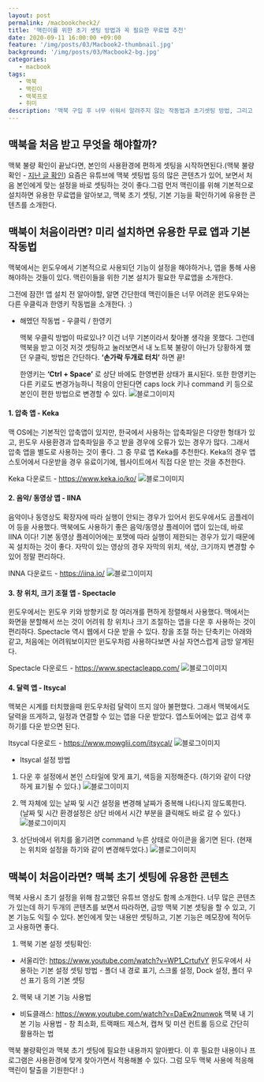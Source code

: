 ```yaml
---
layout: post
permalink: /macbookcheck2/
title: '맥린이를 위한 초기 셋팅 방법과 꼭 필요한 무료앱 추천'
date: 2020-09-11 16:00:00 +09:00
feature: '/img/posts/03/Macbook2-thumbnail.jpg'
background: '/img/posts/03/Macbook2-bg.jpg'
categories:
   - macbook
tags:
   - 맥북
   - 맥린이
   - 맥북프로
   - 취미
description: '맥북 구입 후 너무 쉬워서 알려주지 않는 작동법과 초기셋팅 방법, 그리고  꼭 설치해야할 무료앱 추천'
---
```

## 맥북을 처음 받고 무엇을 해야할까?

맥북 불량 확인이 끝났다면, 본인의 사용환경에 편하게 셋팅을 시작하면된다.(맥북 불량 확인 - [지난 글 확인](https://slifelab.com/macbookcheck/)) 요즘은 유튜브에 맥북 셋팅법 등의 많은 콘텐츠가 있어, 보면서 처음 본인에게 맞는 설정을 바로 셋팅하는 것이 좋다.그럼 먼저 맥린이를 위해 기본적으로 설치하면 유용한 무료앱을 알아보고, 맥북 초기 셋팅, 기본 기능을 확인하기에 유용한 콘텐츠를 소개한다.


## 맥북이 처음이라면? 미리 설치하면 유용한 무료 앱과 기본 작동법

맥북에서는 윈도우에서 기본적으로 사용되던 기능이 설정을 해야하거나, 앱을 통해 사용해야하는 것들이 있다. 맥린이들을 위한 기본 설치가 필요한 무료앱을 소개한다.

그전에 잠깐! 앱 설치 전 알아야할, 알면 간단한데 맥린이들은 너무 어려운 윈도우와는 다른 우클릭과 한영키 작동법을 소개한다. :)

* 해멨던 작동법 - 우클릭 / 한영키

  맥북 우클릭 방법이 따로있나? 이건 너무 기본이라서 찾아볼 생각을 못했다. 그런데 맥북을 받고 이것 저것 셋팅하고 눌러보면서 내 노트북 불량이 아닌가 당황하게 했던 우클릭, 방법은 간단하다. **‘손가락 두개로 터치’** 하면 끝!

  한영키는 **‘Ctrl + Space’** 로 상단 바에도 한영변환 상태가 표시된다. 또한 한영키는 다른 키로도 변경가능하니 적응이 안된다면 caps lock 키나 command 키 등으로 본인이 편한 방법으로 변경할 수 있다.
  ![블로그이미지](/img/posts/03/Macbook2-1.jpg)

#### 1. 압축 앱 - Keka
  맥 OS에는 기본적인 압축앱이 있지만, 한국에서 사용하는 압축파일은 다양한 형태가 있고, 윈도우 사용환경과 압축파일을 주고 받을 경우에 오류가 있는 경우가 많다. 그래서 압축 앱을 별도로 사용하는 것이 좋다. 그 중 무료 앱 Keka를 추천한다. Keka의 경우 앱스토어에서 다운받을 경우 유료이기에, 웹사이트에서 직접 다운 받는 것을 추천한다.

  Keka 다운로드 - <https://www.keka.io/ko/>
  ![블로그이미지](/img/posts/03/Macbook2-2-1.jpg)

#### 2. 음악/ 동영상 앱 - IINA
  음악이나 동영상도 확장자에 따라 실행이 안되는 경우가 있어서 윈도우에서도 곰플레이어 등을 사용했다. 맥북에도 사용하기 좋은 음악/동영상 플레이어 앱이 있는데, 바로 IINA 이다! 기본 동영상 플레이어에는 포맷에 따라 실행이 제한되는 경우가 있기 때문에 꼭 설치하는 것이 좋다. 자막이 있는 영상의 경우 자막의 위치, 색상, 크기까지 변경할 수 있어 정말 편리하다.

  INNA 다운로드 - <https://iina.io/>
  ![블로그이미지](/img/posts/03/Macbook2-2-2.jpg)

#### 3. 창 위치, 크기 조절 앱 - Spectacle
  윈도우에서는 윈도우 키와 방향키로 창 여러개를 편하게 정렬해서 사용했다. 맥에서는 화면을 분할해서 쓰는 것이 어려워 창 위치나 크기 조절하는 앱을 다운 후 사용하는 것이 편리하다. Spectacle 역시 웹에서 다운 받을 수 있다. 창을 조절 하는 단축키는 아래와 같고, 처음에는 어려워보이지만 윈도우처럼 사용하다보면 사실 자연스럽게 금방 알게된다.

  Spectacle 다운로드 - <https://www.spectacleapp.com/>
  ![블로그이미지](/img/posts/03/Macbook2-2-3.jpg)


#### 4. 달력 앱 - Itsycal
  맥북은 시계를 터치했을때 윈도우처럼 달력이 뜨지 않아 불편했다. 그래서 맥북에서도 달력을 뜨게하고, 일정과 연결할 수 있는 앱을 다운 받았다. 앱스토어에는 없고 검색 후 하기를 다운 받으면 된다.

  Itsycal 다운로드 - https://www.mowglii.com/itsycal/
  ![블로그이미지](/img/posts/03/Macbook2-2-4.jpg)

  * Itsycal 설정 방법
  1. 다운 후 설정에서 본인 스타일에 맞게 표기, 색등을 지정해준다.
  (하기와 같이 다양하게 표기될 수 있다.)
  ![블로그이미지](/img/posts/03/Macbook2-2-4-1.jpg)

  2. 맥 자체에 있는 날짜 및 시간 설정을 변경해 날짜가 중복해 나타나지 않도록한다.
  (날짜 및 시간 환경설정은 상단 바에서 시간 부분을 클릭해도 바로 갈 수 있다.)
  ![블로그이미지](/img/posts/03/Macbook2-2-4-2.jpg)

  3. 상단바에서 위치를 옮기려면 command 누른 상태로 아이콘을 옮기면 된다.
  (현재는 위치와 설정을 하기와 같이 변경해두었다.)
  ![블로그이미지](/img/posts/03/Macbook2-2-4-3.jpg)


## 맥북이 처음이라면? 맥북 초기 셋팅에 유용한 콘텐츠

맥북 사용시 초기 설정을 위해 참고했던 유튜브 영상도 함께 소개한다. 너무 많은 콘텐츠가 있는데 하기 두개의 콘텐츠를 보면서 따라하면, 금방 맥북 기본 셋팅을 할 수 있고, 기본 기능도 익힐 수 있다. 본인에게 맞는 내용만 셋팅하고, 기본 기능은 메모장에 적어두고 사용하면 좋다.

  1. 맥북 기본 설정 셋팅확인:
  * 서울리안: <https://www.youtube.com/watch?v=WP1_CrtufvY>
  윈도우에서 사용하는 기본 설정 셋팅 방법 - 폴더 내 경로 표기, 스크롤 설정, Dock 설정, 폴더 우선 표기 등의 기본 셋팅

  2. 맥북 내 기본 기능 사용법
  * 비됴클래스: <https://www.youtube.com/watch?v=DaEw2nunwok>
  맥북 내 기본 기능 사용법 - 창 최소화, 트랙패드 제스쳐, 캡쳐 및 미션 컨트롤 등으로 간단히 활용하는 법   


맥북 불량확인과 맥북 초기 셋팅에 필요한 내용까지 알아봤다. 이 후 필요한 내용이나 프로그램은 사용환경에 맞게 찾아가면서 적용해볼 수 있다. 그럼 모두 맥북 사용에 적응해 맥린이 탈출을 기원한다! :)
